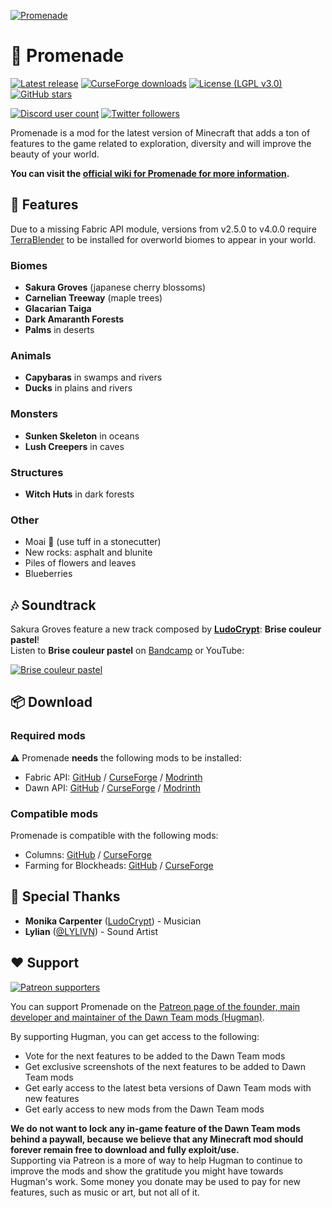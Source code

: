 [![Promenade](https://dawnteammc.github.io/promenade/images/header.png)](https://hugman.gitbook.io/promenade/)

# 🍁 Promenade
[![Latest release](https://img.shields.io/github/release/DawnTeamMC/Promenade.svg)](https://github.com/DawnTeamMC/Promenade/releases/latest)
[![CurseForge downloads](http://cf.way2muchnoise.eu/full_promenade_downloads.svg)](https://www.curseforge.com/minecraft/mc-mods/promenade)
[![License (LGPL v3.0)](https://img.shields.io/badge/code%20license-LGPL%20v3.0-green.svg?style=flat-square)](https://www.gnu.org/licenses/lgpl-3.0.en.html)
[![GitHub stars](https://img.shields.io/github/stars/DawnTeamMC/Promenade.svg?style=flat-square)]()

[![Discord user count](https://img.shields.io/discord/504608980799062036.svg?logoColor=FFFFFF&logo=discord&color=7289DA&style=flat-square)](https://discord.gg/8ksTVJu)
[![Twitter followers](https://img.shields.io/twitter/follow/DawnTeamMC.svg?logo=twitter&label=twitter&style=flat-square)](https://twitter.com/DawnTeamMC)

Promenade is a mod for the latest version of Minecraft that adds a ton of features to the game related to exploration, diversity and will improve the beauty of your world.

**You can visit the [official wiki for Promenade for more information](https://dawnteammc.github.io/promenade).**

## 👾 Features
Due to a missing Fabric API module, versions from v2.5.0 to v4.0.0 require [TerraBlender](https://www.curseforge.com/minecraft/mc-mods/terrablender-fabric) to be installed for overworld biomes to appear in your world.

### Biomes

* **Sakura Groves** (japanese cherry blossoms)
* **Carnelian Treeway** (maple trees)
* **Glacarian Taiga**
* **Dark Amaranth Forests**
* **Palms** in deserts


### Animals

* **Capybaras** in swamps and rivers
* **Ducks** in plains and rivers


### Monsters

* **Sunken Skeleton** in oceans
* **Lush Creepers** in caves


### Structures

* **Witch Huts** in dark forests


### Other

* Moai 🗿 (use tuff in a stonecutter)
* New rocks: asphalt and blunite
* Piles of flowers and leaves
* Blueberries

## 🎶 Soundtrack
Sakura Groves feature a new track composed by [**LudoCrypt**](https://ludocrypt.crd.co/): **Brise couleur pastel**!  
Listen to **Brise couleur pastel** on [Bandcamp](https://ludocrypt.bandcamp.com/track/brise-couleur-pastel) or YouTube:

[![Brise couleur pastel](https://img.youtube.com/vi/NUTTAB_-uY0/0.jpg)](https://www.youtube.com/watch?v=NUTTAB_-uY0)

## 📦 Download
### Required mods
⚠ Promenade **needs** the following mods to be installed:

- Fabric API: [GitHub](https://github.com/FabricMC/fabric) / [CurseForge](https://www.curseforge.com/minecraft/mc-mods/fabric-api) / [Modrinth](https://modrinth.com/mod/fabric-api)
- Dawn API: [GitHub](https://github.com/DawnTeamMC/DawnAPI) / [CurseForge](https://www.curseforge.com/minecraft/mc-mods/dawn) / [Modrinth](https://modrinth.com/mod/dawn)

### Compatible mods
Promenade is compatible with the following mods:

- Columns: [GitHub](https://github.com/haykam821/Columns) / [CurseForge](https://www.curseforge.com/minecraft/mc-mods/columns)
- Farming for Blockheads: [GitHub](https://github.com/ModdingForBlockheads/FarmingForBlockheads) / [CurseForge](https://www.curseforge.com/minecraft/mc-mods/farming-for-blockheads-fabric)

## 🌟 Special Thanks

- **Monika Carpenter** ([LudoCrypt](https://ludocrypt.crd.co/)) - Musician
- **Lylian** ([@LYLIVN](https://twitter.com/LYLIVN)) - Sound Artist

## ❤️ Support
[![Patreon supporters](https://img.shields.io/endpoint.svg?url=https%3A%2F%2Fshieldsio-patreon.vercel.app%2Fapi%3Fusername%3DHugman%26type%3Dpatrons&style=flat-square)](https://patreon.com/Hugman)

You can support Promenade on the [Patreon page of the founder, main developer and maintainer of the Dawn Team mods (Hugman)](https://patreon.com/Hugman).

By supporting Hugman, you can get access to the following:

- Vote for the next features to be added to the Dawn Team mods
- Get exclusive screenshots of the next features to be added to Dawn Team mods
- Get early access to the latest beta versions of Dawn Team mods with new features
- Get early access to new mods from the Dawn Team mods

**We do not want to lock any in-game feature of the Dawn Team mods behind a paywall, because we believe that any Minecraft mod should forever remain free to download and fully exploit/use.**  
Supporting via Patreon is a more of way to help Hugman to continue to improve the mods and show the gratitude you might have towards Hugman's work.
Some money you donate may be used to pay for new features, such as music or art, but not all of it.